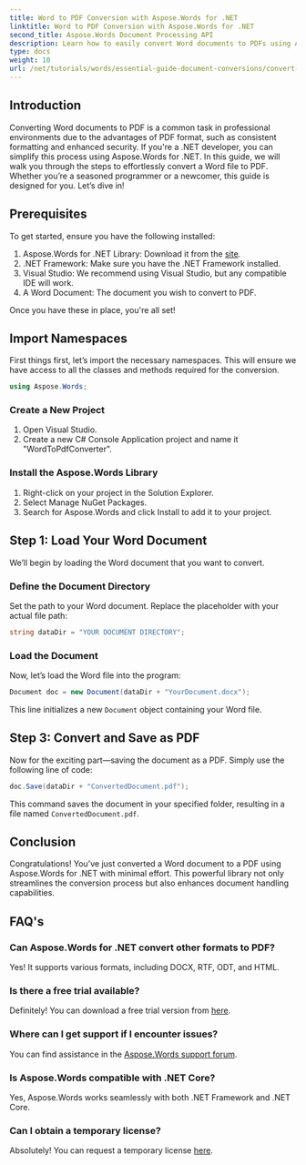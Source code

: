 ```yaml
---
title: Word to PDF Conversion with Aspose.Words for .NET
linktitle: Word to PDF Conversion with Aspose.Words for .NET
second_title: Aspose.Words Document Processing API
description: Learn how to easily convert Word documents to PDFs using Aspose.Words for .NET. This step-by-step tutorial covers the essential prerequisites, project setup, and code implementation.
type: docs
weight: 10
url: /net/tutorials/words/essential-guide-document-conversions/convert-word-to-pdf/
---
```

## Introduction

Converting Word documents to PDF is a common task in professional environments due to the advantages of PDF format, such as consistent formatting and enhanced security. If you're a .NET developer, you can simplify this process using Aspose.Words for .NET. In this guide, we will walk you through the steps to effortlessly convert a Word file to PDF. Whether you’re a seasoned programmer or a newcomer, this guide is designed for you. Let’s dive in!

## Prerequisites

To get started, ensure you have the following installed:

1. Aspose.Words for .NET Library: Download it from the [site](https://releases.aspose.com/words/net/).
2. .NET Framework: Make sure you have the .NET Framework installed.
3. Visual Studio: We recommend using Visual Studio, but any compatible IDE will work.
4. A Word Document: The document you wish to convert to PDF.

Once you have these in place, you're all set!

## Import Namespaces

First things first, let’s import the necessary namespaces. This will ensure we have access to all the classes and methods required for the conversion.

```csharp
using Aspose.Words;
```

### Create a New Project

1. Open Visual Studio.
2. Create a new C# Console Application project and name it "WordToPdfConverter".

### Install the Aspose.Words Library

1. Right-click on your project in the Solution Explorer.
2. Select Manage NuGet Packages.
3. Search for Aspose.Words and click Install to add it to your project.

## Step 1: Load Your Word Document

We’ll begin by loading the Word document that you want to convert.

### Define the Document Directory

Set the path to your Word document. Replace the placeholder with your actual file path:

```csharp
string dataDir = "YOUR DOCUMENT DIRECTORY";
```

### Load the Document

Now, let’s load the Word file into the program:

```csharp
Document doc = new Document(dataDir + "YourDocument.docx");
```

This line initializes a new `Document` object containing your Word file.

## Step 3: Convert and Save as PDF

Now for the exciting part—saving the document as a PDF. Simply use the following line of code:

```csharp
doc.Save(dataDir + "ConvertedDocument.pdf");
```

This command saves the document in your specified folder, resulting in a file named `ConvertedDocument.pdf`.

## Conclusion

Congratulations! You've just converted a Word document to a PDF using Aspose.Words for .NET with minimal effort. This powerful library not only streamlines the conversion process but also enhances document handling capabilities. 

## FAQ's

### Can Aspose.Words for .NET convert other formats to PDF?

Yes! It supports various formats, including DOCX, RTF, ODT, and HTML.

### Is there a free trial available?

Definitely! You can download a free trial version from [here](https://releases.aspose.com/).

### Where can I get support if I encounter issues?

You can find assistance in the [Aspose.Words support forum](https://forum.aspose.com/c/words/8).

### Is Aspose.Words compatible with .NET Core?

Yes, Aspose.Words works seamlessly with both .NET Framework and .NET Core.

### Can I obtain a temporary license?

Absolutely! You can request a temporary license [here](https://purchase.conholdate.com/temporary-license/).
